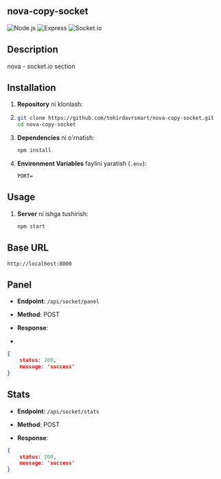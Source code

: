 ## nova-copy-socket

![Node.js](https://img.shields.io/badge/Node.js-339933?style=for-the-badge&logo=nodedotjs&logoColor=white)
![Express](https://img.shields.io/badge/Express-000000?style=for-the-badge&logo=express&logoColor=white)
![Socket.io](https://img.shields.io/badge/Socket.io-black?style=for-the-badge&logo=socket.io&logoColor=white)


## Description
nova - socket.io section

## Installation

1. **Repository** ni klonlash:
2.  ```sh
    git clone https://github.com/tohirdavrsmart/nova-copy-socket.git
    cd nova-copy-socket
    ```

2. **Dependencies** ni o'rnatish:

    ```sh
    npm install
    ```

3. **Environment Variables** faylini yaratish (`.env`):

    ```plaintext
    PORT=
    ```

## Usage

1. **Server** ni ishga tushirish:

    ```sh
    npm start
    ```


## Base URL
`http://localhost:8000`

## Panel
- **Endpoint**: `/api/socket/panel`
- **Method**: POST

- **Response**:
- 
```json
{
    status: 200,
    message: 'success'
}
```

## Stats
- **Endpoint**: `/api/socket/stats`
- **Method**: POST

- **Response**:

```json
{
    status: 200,
    message: 'success'
}
```

